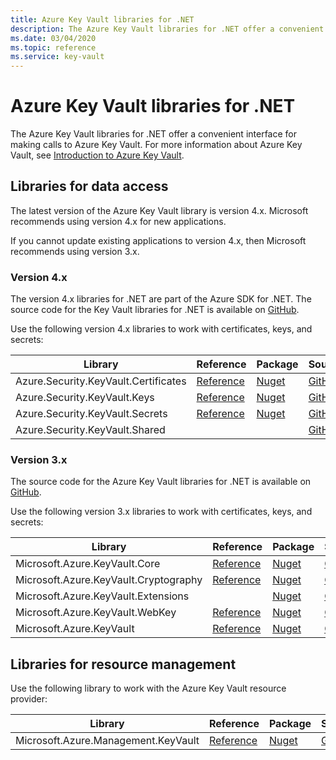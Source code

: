 ```yaml
---
title: Azure Key Vault libraries for .NET
description: The Azure Key Vault libraries for .NET offer a convenient interface for making calls to Azure Key Vault.
ms.date: 03/04/2020
ms.topic: reference
ms.service: key-vault
---
```


# Azure Key Vault libraries for .NET

The Azure Key Vault libraries for .NET offer a convenient interface for making calls to Azure Key Vault. For more information about Azure Key Vault, see [Introduction to Azure Key Vault](https://docs.microsoft.com/en-us/azure/key-vault/general/overview).

## Libraries for data access

The latest version of the Azure Key Vault library is version 4.x. Microsoft recommends using version 4.x for new applications.

If you cannot update existing applications to version 4.x, then Microsoft recommends using version 3.x.

### Version 4.x

The version 4.x libraries for .NET are part of the Azure SDK for .NET. The source code for the Key Vault libraries for .NET is available on [GitHub](https://github.com/Azure/azure-sdk-for-net/tree/master/sdk/keyvault).

Use the following version 4.x libraries to work with certificates, keys, and secrets:

| Library | Reference | Package | Source |
|----------------------------------------|-------------------------------------------------------------|-----------------------------------------------------------------------------|---------------------------------------------------------------------------------------------------------------------|
|    Azure.Security.KeyVault.Certificates    |      [Reference](https://docs.microsoft.com/en-us/dotnet/api/azure.security.keyvault.certificates)       |    [Nuget](https://www.nuget.org/packages/Azure.Security.KeyVault.Certificates/)    |    [GitHub](https://github.com/Azure/azure-sdk-for-net/tree/master/sdk/keyvault/Azure.Security.KeyVault.Certificates)    |
|    Azure.Security.KeyVault.Keys    |     [Reference](https://docs.microsoft.com/en-us/dotnet/api/azure.security.keyvault.keys)    |    [Nuget](https://www.nuget.org/packages/Azure.Security.KeyVault.Keys/)      |     [GitHub](https://github.com/Azure/azure-sdk-for-net/tree/master/sdk/keyvault/Azure.Security.KeyVault.Keys)|
|    Azure.Security.KeyVault.Secrets    |    [Reference](https://docs.microsoft.com/en-us/dotnet/api/azure.security.keyvault.secrets)    |    [Nuget](https://www.nuget.org/packages/Azure.Security.KeyVault.Secrets/)    |    [GitHub](https://github.com/Azure/azure-sdk-for-net/tree/master/sdk/keyvault/Azure.Security.KeyVault.Secrets)    |
|    Azure.Security.KeyVault.Shared    |         |        |    [GitHub](https://github.com/Azure/azure-sdk-for-net/tree/master/sdk/keyvault/Azure.Security.KeyVault.Shared)    |

### Version 3.x

The source code for the Azure Key Vault libraries for .NET is available on [GitHub](https://github.com/Azure/azure-sdk-for-net/tree/master/sdk/keyvault).

Use the following version 3.x libraries to work with certificates, keys, and secrets:

| Library | Reference | Package | Source |
|--------------------------------------|---------------------------------------------------------------|-------------------------------------------------------------------------------|-------------------------------------------------------------------------------|
|    Microsoft.Azure.KeyVault.Core    |    [Reference](https://docs.microsoft.com/en-us/dotnet/api/microsoft.azure.keyvault.core)    |    [Nuget](https://www.nuget.org/packages/Microsoft.Azure.KeyVault.Core)    |    [GitHub](https://github.com/Azure/azure-sdk-for-net/tree/master/sdk/keyvault/Microsoft.Azure.KeyVault.Core)    |
|    Microsoft.Azure.KeyVault.Cryptography    |    [Reference](https://docs.microsoft.com/en-us/dotnet/api/microsoft.azure.keyvault.cryptography)    |    [Nuget](https://www.nuget.org/packages/Microsoft.Azure.KeyVault.Cryptography)    |    [GitHub](https://github.com/Azure/azure-sdk-for-net/tree/master/sdk/keyvault/Microsoft.Azure.KeyVault.Cryptography)    |
|    Microsoft.Azure.KeyVault.Extensions    |      |    [Nuget](https://www.nuget.org/packages/Microsoft.Azure.KeyVault.Extensions)    |    [GitHub](https://github.com/Azure/azure-sdk-for-net/tree/master/sdk/keyvault/Microsoft.Azure.KeyVault.Extensions)    |
|    Microsoft.Azure.KeyVault.WebKey    |    [Reference](https://docs.microsoft.com/en-us/dotnet/api/microsoft.azure.keyvault.webkey)    |    [Nuget](https://www.nuget.org/packages/Microsoft.Azure.KeyVault.WebKey)    |    [GitHub](https://github.com/Azure/azure-sdk-for-net/tree/master/sdk/keyvault/Microsoft.Azure.KeyVault.WebKey)    |
|    Microsoft.Azure.KeyVault    |    [Reference](https://docs.microsoft.com/en-us/dotnet/api/microsoft.azure.keyvault)    |    [Nuget](https://www.nuget.org/packages/Microsoft.Azure.KeyVault)    |    [GitHub](https://github.com/Azure/azure-sdk-for-net/tree/master/sdk/keyvault/Microsoft.Azure.KeyVault)    |

## Libraries for resource management

Use the following library to work with the Azure Key Vault resource provider:

|    Library    |    Reference    |    Package    |    Source    |
|------------------------------------------|-------------------------------------------------------------------|-----------------------------------------------------------------------------------|-----------------------------------------------------------------------------------------------------------------------|
|    Microsoft.Azure.Management.KeyVault    |    [Reference](https://docs.microsoft.com/en-us/dotnet/api/microsoft.azure.management.keyvault)    |    [Nuget](https://www.nuget.org/packages/Microsoft.Azure.Management.KeyVault/)    |    [GitHub](https://github.com/Azure/azure-sdk-for-net/tree/master/sdk/keyvault/Microsoft.Azure.Management.KeyVault)    |